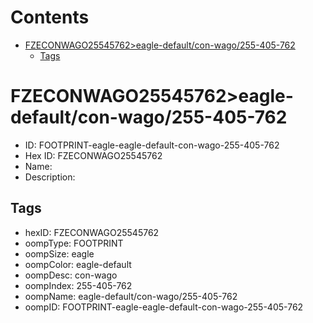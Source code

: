 



Contents
========

* [FZECONWAGO25545762>eagle-default/con-wago/255-405-762](#fzeconwago25545762eagle-defaultcon-wago255-405-762)
	* [Tags](#tags)

# FZECONWAGO25545762>eagle-default/con-wago/255-405-762

- ID: FOOTPRINT-eagle-eagle-default-con-wago-255-405-762
- Hex ID: FZECONWAGO25545762
- Name: 
- Description: 

## Tags

- hexID: FZECONWAGO25545762
- oompType: FOOTPRINT
- oompSize: eagle
- oompColor: eagle-default
- oompDesc: con-wago
- oompIndex: 255-405-762
- oompName: eagle-default/con-wago/255-405-762
- oompID: FOOTPRINT-eagle-eagle-default-con-wago-255-405-762
